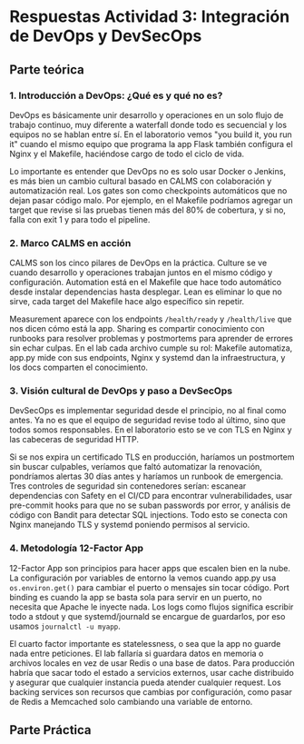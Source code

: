 # Respuestas Actividad 3: Integración de DevOps y DevSecOps

## Parte teórica

### 1. Introducción a DevOps: ¿Qué es y qué no es?

DevOps es básicamente unir desarrollo y operaciones en un solo flujo de trabajo continuo, muy diferente a waterfall donde todo es secuencial y los equipos no se hablan entre sí. En el laboratorio vemos "you build it, you run it" cuando el mismo equipo que programa la app Flask también configura el Nginx y el Makefile, haciéndose cargo de todo el ciclo de vida.

Lo importante es entender que DevOps no es solo usar Docker o Jenkins, es más bien un cambio cultural basado en CALMS con colaboración y automatización real. Los gates son como checkpoints automáticos que no dejan pasar código malo. Por ejemplo, en el Makefile podríamos agregar un target que revise si las pruebas tienen más del 80% de cobertura, y si no, falla con exit 1 y para todo el pipeline.

### 2. Marco CALMS en acción

CALMS son los cinco pilares de DevOps en la práctica. Culture se ve cuando desarrollo y operaciones trabajan juntos en el mismo código y configuración. Automation está en el Makefile que hace todo automático desde instalar dependencias hasta desplegar. Lean es eliminar lo que no sirve, cada target del Makefile hace algo específico sin repetir.

Measurement aparece con los endpoints `/health/ready` y `/health/live` que nos dicen cómo está la app. Sharing es compartir conocimiento con runbooks para resolver problemas y postmortems para aprender de errores sin echar culpas. En el lab cada archivo cumple su rol: Makefile automatiza, app.py mide con sus endpoints, Nginx y systemd dan la infraestructura, y los docs comparten el conocimiento.

### 3. Visión cultural de DevOps y paso a DevSecOps

DevSecOps es implementar seguridad desde el principio, no al final como antes. Ya no es que el equipo de seguridad revise todo al último, sino que todos somos responsables. En el laboratorio esto se ve con TLS en Nginx y las cabeceras de seguridad HTTP.

Si se nos expira un certificado TLS en producción, haríamos un postmortem sin buscar culpables, veríamos que faltó automatizar la renovación, pondríamos alertas 30 días antes y haríamos un runbook de emergencia. Tres controles de seguridad sin contenedores serían: escanear dependencias con Safety en el CI/CD para encontrar vulnerabilidades, usar pre-commit hooks para que no se suban passwords por error, y análisis de código con Bandit para detectar SQL injections. Todo esto se conecta con Nginx manejando TLS y systemd poniendo permisos al servicio.

### 4. Metodología 12-Factor App

12-Factor App son principios para hacer apps que escalen bien en la nube. La configuración por variables de entorno la vemos cuando app.py usa `os.environ.get()` para cambiar el puerto o mensajes sin tocar código. Port binding es cuando la app se basta sola para servir en un puerto, no necesita que Apache le inyecte nada. Los logs como flujos significa escribir todo a stdout y que systemd/journald se encargue de guardarlos, por eso usamos `journalctl -u myapp`.

El cuarto factor importante es statelessness, o sea que la app no guarde nada entre peticiones. El lab fallaría si guardara datos en memoria o archivos locales en vez de usar Redis o una base de datos. Para producción habría que sacar todo el estado a servicios externos, usar cache distribuido y asegurar que cualquier instancia pueda atender cualquier request. Los backing services son recursos que cambias por configuración, como pasar de Redis a Memcached solo cambiando una variable de entorno.

## Parte Práctica

